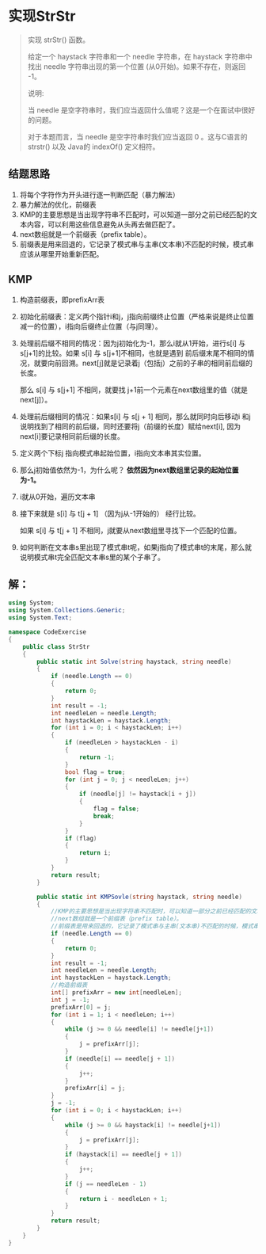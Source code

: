 # 实现StrStr

> 实现 strStr() 函数。
>
> 给定一个 haystack 字符串和一个 needle 字符串，在 haystack 字符串中找出 needle 字符串出现的第一个位置 (从0开始)。如果不存在，则返回  -1。
>
> 说明:
>
> 当 needle 是空字符串时，我们应当返回什么值呢？这是一个在面试中很好的问题。
>
> 对于本题而言，当 needle 是空字符串时我们应当返回 0 。这与C语言的 strstr() 以及 Java的 indexOf() 定义相符。
>

## 结题思路

1. 将每个字符作为开头进行逐一判断匹配（暴力解法）
2. 暴力解法的优化，前缀表
3. KMP的主要思想是当出现字符串不匹配时，可以知道一部分之前已经匹配的文本内容，可以利用这些信息避免从头再去做匹配了。
4. next数组就是一个前缀表（prefix table）。
5. 前缀表是用来回退的，它记录了模式串与主串(文本串)不匹配的时候，模式串应该从哪里开始重新匹配。

## KMP

1. 构造前缀表，即prefixArr表

2. 初始化前缀表：定义两个指针i和j，j指向前缀终止位置（严格来说是终止位置减一的位置），i指向后缀终止位置（与j同理）。

3. 处理前后缀不相同的情况：因为j初始化为-1，那么i就从1开始，进行s[i] 与 s[j+1]的比较。如果 s[i] 与 s[j+1]不相同，也就是遇到 前后缀末尾不相同的情况，就要向前回溯。next[j]就是记录着j（包括j）之前的子串的相同前后缀的长度。

   那么 s[i] 与 s[j+1] 不相同，就要找 j+1前一个元素在next数组里的值（就是next[j]）。

4. 处理前后缀相同的情况：如果s[i] 与 s[j + 1] 相同，那么就同时向后移动i 和j 说明找到了相同的前后缀，同时还要将j（前缀的长度）赋给next[i], 因为next[i]要记录相同前后缀的长度。

5. 定义两个下标j 指向模式串起始位置，i指向文本串其实位置。

6. 那么j初始值依然为-1，为什么呢？ **依然因为next数组里记录的起始位置为-1。**

7. i就从0开始，遍历文本串

8. 接下来就是 s[i] 与 t[j + 1] （因为j从-1开始的） 经行比较。

   如果 s[i] 与 t[j + 1] 不相同，j就要从next数组里寻找下一个匹配的位置。

9. 如何判断在文本串s里出现了模式串t呢，如果j指向了模式串t的末尾，那么就说明模式串t完全匹配文本串s里的某个子串了。

## 解：

```c#
using System;
using System.Collections.Generic;
using System.Text;

namespace CodeExercise
{
    public class StrStr
    {
        public static int Solve(string haystack, string needle)
        {
            if (needle.Length == 0)
            {
                return 0;
            }
            int result = -1;
            int needleLen = needle.Length;
            int haystackLen = haystack.Length;
            for (int i = 0; i < haystackLen; i++)
            {
                if (needleLen > haystackLen - i)
                {
                    return -1;
                }
                bool flag = true;
                for (int j = 0; j < needleLen; j++)
                {
                    if (needle[j] != haystack[i + j])
                    {
                        flag = false;
                        break;
                    }
                }
                if (flag)
                {
                    return i;
                }
            }
            return result;
        }

        public static int KMPSovle(string haystack, string needle)
        {
            //KMP的主要思想是当出现字符串不匹配时，可以知道一部分之前已经匹配的文本内容，可以利用这些信息避免从头再去做匹配了。
            //next数组就是一个前缀表（prefix table）。
            //前缀表是用来回退的，它记录了模式串与主串(文本串)不匹配的时候，模式串应该从哪里开始重新匹配。
            if (needle.Length == 0)
            {
                return 0;
            }
            int result = -1;
            int needleLen = needle.Length;
            int haystackLen = haystack.Length;
            //构造前缀表
            int[] prefixArr = new int[needleLen];
            int j = -1;
            prefixArr[0] = j;
            for (int i = 1; i < needleLen; i++)
            {
                while (j >= 0 && needle[i] != needle[j+1])
                {
                    j = prefixArr[j];
                }
                if (needle[i] == needle[j + 1])
                {
                    j++;
                }
                prefixArr[i] = j;
            }
            j = -1;
            for (int i = 0; i < haystackLen; i++)
            {
                while (j >= 0 && haystack[i] != needle[j+1])
                {
                    j = prefixArr[j];
                }
                if (haystack[i] == needle[j + 1])
                {
                    j++;
                }
                if (j == needleLen - 1)
                {
                    return i - needleLen + 1;
                }
            }
            return result;
        }
    }
}

```
